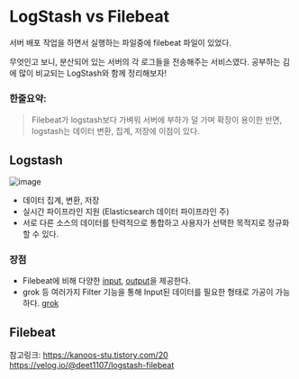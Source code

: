 # LogStash vs Filebeat

서버 배포 작업을 하면서 실행하는 파일중에 filebeat 파일이 있었다. 

무엇인고 보니, 분산되어 있는 서버의 각 로그들을 전송해주는 서비스였다. 
공부하는 김에 많이 비교되는 LogStash와 함께 정리해보자!

### 한줄요약: 
> Filebeat가 logstash보다 가벼워 서버에 부하가 덜 가며 확장이 용이한 반면, logstash는 데이터 변환, 집계, 저장에 이점이 있다. 


## Logstash
![image](https://user-images.githubusercontent.com/45115557/161879902-9c3a9d52-3c9f-48c1-942d-ccfb3caf9601.png)

* 데이터 집계, 변환, 저장
* 실시간 파이프라인 지원 (Elasticsearch 데이터 파이프라인 주)
* 서로 다른 소스의 데이터를 탄력적으로 통합하고 사용자가 선택한 목적지로 정규화 할 수 있다. 

### 장점
* Filebeat에 비해 다양한 [input](https://www.elastic.co/guide/en/logstash/current/input-plugins.html), [output](https://www.elastic.co/guide/en/logstash/current/output-plugins.html)을 제공한다. 
* grok 등 여러가지 Filter 기능을 통해 Input된 데이터를 필요한 형태로 가공이 가능하다. [grok](https://www.elastic.co/guide/en/logstash/current/plugins-filters-grok.html)




## Filebeat





참고링크:
https://kanoos-stu.tistory.com/20
https://velog.io/@deet1107/logstash-filebeat
